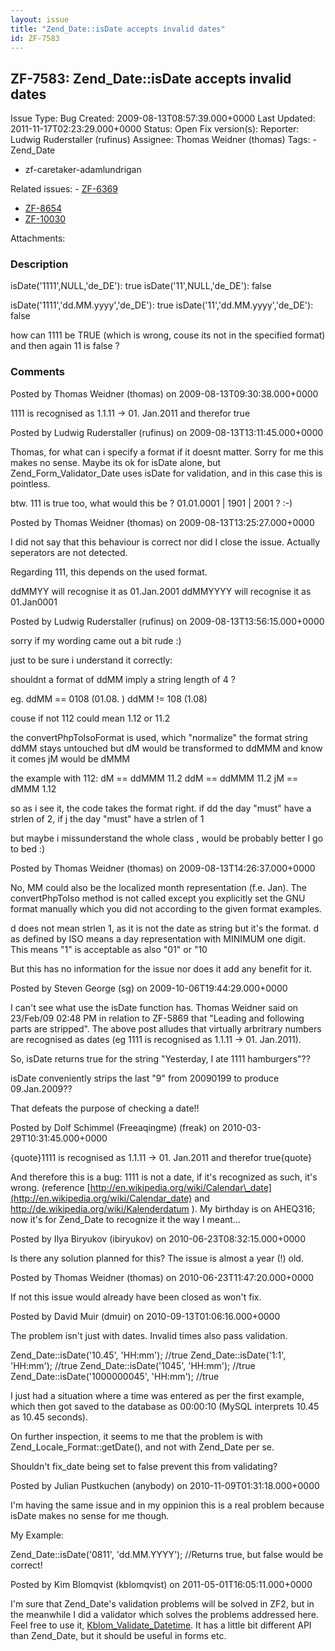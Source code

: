 ```yaml
---
layout: issue
title: "Zend_Date::isDate accepts invalid dates"
id: ZF-7583
---
```


ZF-7583: Zend\_Date::isDate accepts invalid dates
-------------------------------------------------

 Issue Type: Bug Created: 2009-08-13T08:57:39.000+0000 Last Updated: 2011-11-17T02:23:29.000+0000 Status: Open Fix version(s): 
 Reporter:  Ludwig Ruderstaller (rufinus)  Assignee:  Thomas Weidner (thomas)  Tags: - Zend\_Date
- zf-caretaker-adamlundrigan
 
 Related issues: - [ZF-6369](/issues/browse/ZF-6369)
- [ZF-8654](/issues/browse/ZF-8654)
- [ZF-10030](/issues/browse/ZF-10030)
 
 Attachments: 
### Description

isDate('1111',NULL,'de\_DE'): true isDate('11',NULL,'de\_DE'): false

isDate('1111','dd.MM.yyyy','de\_DE'): true isDate('11','dd.MM.yyyy','de\_DE'): false

how can 1111 be TRUE (which is wrong, couse its not in the specified format) and then again 11 is false ?

 

 

### Comments

Posted by Thomas Weidner (thomas) on 2009-08-13T09:30:38.000+0000

1111 is recognised as 1.1.11 -> 01. Jan.2011 and therefor true

 

 

Posted by Ludwig Ruderstaller (rufinus) on 2009-08-13T13:11:45.000+0000

Thomas, for what can i specify a format if it doesnt matter. Sorry for me this makes no sense. Maybe its ok for isDate alone, but Zend\_Form\_Validator\_Date uses isDate for validation, and in this case this is pointless.

btw. 111 is true too, what would this be ? 01.01.0001 | 1901 | 2001 ? :-)

 

 

Posted by Thomas Weidner (thomas) on 2009-08-13T13:25:27.000+0000

I did not say that this behaviour is correct nor did I close the issue. Actually seperators are not detected.

Regarding 111, this depends on the used format.

ddMMYY will recognise it as 01.Jan.2001 ddMMYYYY will recognise it as 01.Jan0001

 

 

Posted by Ludwig Ruderstaller (rufinus) on 2009-08-13T13:56:15.000+0000

sorry if my wording came out a bit rude :)

just to be sure i understand it correctly:

shouldnt a format of ddMM imply a string length of 4 ?

eg. ddMM == 0108 (01.08. ) ddMM != 108 (1.08)

couse if not 112 could mean 1.12 or 11.2

the convertPhpToIsoFormat is used, which "normalize" the format string ddMM stays untouched but dM would be transformed to ddMMM and know it comes jM would be dMMM

the example with 112: dM == ddMMM 11.2 ddM == ddMMM 11.2 jM == dMMM 1.12

so as i see it, the code takes the format right. if dd the day "must" have a strlen of 2, if j the day "must" have a strlen of 1

but maybe i missunderstand the whole class , would be probably better I go to bed :)

 

 

Posted by Thomas Weidner (thomas) on 2009-08-13T14:26:37.000+0000

No, MM could also be the localized month representation (f.e. Jan). The convertPhpToIso method is not called except you explicitly set the GNU format manually which you did not according to the given format examples.

d does not mean strlen 1, as it is not the date as string but it's the format. d as defined by ISO means a day representation with MINIMUM one digit. This means "1" is acceptable as also "01" or "10

But this has no information for the issue nor does it add any benefit for it.

 

 

Posted by Steven George (sg) on 2009-10-06T19:44:29.000+0000

I can't see what use the isDate function has. Thomas Weidner said on 23/Feb/09 02:48 PM in relation to ZF-5869 that "Leading and following parts are stripped". The above post alludes that virtually arbritrary numbers are recognised as dates (eg 1111 is recognised as 1.1.11 -> 01. Jan.2011).

So, isDate returns true for the string "Yesterday, I ate 1111 hamburgers"??

isDate conveniently strips the last "9" from 20090199 to produce 09.Jan.2009??

That defeats the purpose of checking a date!!

 

 

Posted by Dolf Schimmel (Freeaqingme) (freak) on 2010-03-29T10:31:45.000+0000

{quote}1111 is recognised as 1.1.11 -> 01. Jan.2011 and therefor true{quote}

And therefore this is a bug: 1111 is not a date, if it's recognized as such, it's wrong. (reference [http://en.wikipedia.org/wiki/Calendar\_date](http://en.wikipedia.org/wiki/Calendar_date) and <http://de.wikipedia.org/wiki/Kalenderdatum> ). My birthday is on AHEQ316; now it's for Zend\_Date to recognize it the way I meant...

 

 

Posted by Ilya Biryukov (ibiryukov) on 2010-06-23T08:32:15.000+0000

Is there any solution planned for this? The issue is almost a year (!) old.

 

 

Posted by Thomas Weidner (thomas) on 2010-06-23T11:47:20.000+0000

If not this issue would already have been closed as won't fix.

 

 

Posted by David Muir (dmuir) on 2010-09-13T01:06:16.000+0000

The problem isn't just with dates. Invalid times also pass validation.

Zend\_Date::isDate('10.45', 'HH:mm'); //true Zend\_Date::isDate('1:1', 'HH:mm'); //true Zend\_Date::isDate('1045', 'HH:mm'); //true Zend\_Date::isDate('1000000045', 'HH:mm'); //true

I just had a situation where a time was entered as per the first example, which then got saved to the database as 00:00:10 (MySQL interprets 10.45 as 10.45 seconds).

On further inspection, it seems to me that the problem is with Zend\_Locale\_Format::getDate(), and not with Zend\_Date per se.

Shouldn't fix\_date being set to false prevent this from validating?

 

 

Posted by Julian Pustkuchen (anybody) on 2010-11-09T01:31:18.000+0000

I'm having the same issue and in my oppinion this is a real problem because isDate makes no sense for me though.

My Example:

Zend\_Date::isDate('0811', 'dd.MM.YYYY'); //Returns true, but false would be correct!

 

 

Posted by Kim Blomqvist (kblomqvist) on 2011-05-01T16:05:11.000+0000

I'm sure that Zend\_Date's validation problems will be solved in ZF2, but in the meanwhile I did a validator which solves the problems addressed here. Feel free to use it, [Kblom\_Validate\_Datetime](https://github.com/kblomqvist/kblom-zf1/blob/master/library/Kblom/Validate/Datetime.php). It has a little bit different API than Zend\_Date, but it should be useful in forms etc.

 

 
